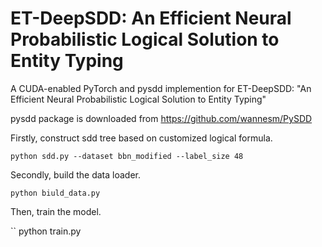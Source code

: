 # ET-DeepSDD: An Efficient Neural Probabilistic Logical Solution to Entity Typing

A CUDA-enabled PyTorch and pysdd implemention for ET-DeepSDD: "An Efficient Neural Probabilistic Logical Solution to Entity Typing"

pysdd package is downloaded from https://github.com/wannesm/PySDD

Firstly, construct sdd tree based on customized logical formula.

```
python sdd.py --dataset bbn_modified --label_size 48
```

Secondly, build the data loader.

```
python biuld_data.py
```

Then, train the model.

``
python train.py
```
